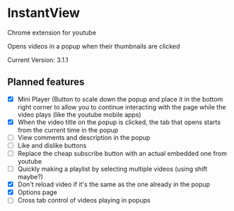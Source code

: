 # InstantView
Chrome extension for youtube

Opens videos in a popup when their thumbnails are clicked

Current Version: 3.1.1

## Planned features
- [x] Mini Player (Button to scale down the popup and place it in the bottom right corner to allow you to continue interacting with the page while the video plays (like the youtube mobile apps)
- [x] When the video title on the popup is clicked, the tab that opens starts from the current time in the popup
- [ ] View comments and description in the popup
- [ ] Like and dislike buttons 
- [ ] Replace the cheap subscribe button with an actual embedded one from youtube
- [ ] Quickly making a playlist by selecting multiple videos (using shift maybe?)
- [x] Don't reload video if it's the same as the one already in the popup
- [x] Options page
- [ ] Cross tab control of videos playing in popups
